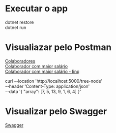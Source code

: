# Executar o app
dotnet restore  
dotnet run

# Visualiazar pelo Postman
[Colaboradores](http://localhost:5000/colaboradores)  
[Colaborador com maior salário](http://localhost:5000/colaboradores-maior-salario)  
[Colaborador com maior salário - linq](http://localhost:5000/colaboradores-maior-salario-linq)  

curl --location 'http://localhost:5000/tree-node' \
--header 'Content-Type: application/json' \
--data '{
    "array": [7, 5, 13, 9, 1, 6, 4]
}'

# Visualizar pelo Swagger
[Swagger](http://localhost:5000/swagger/index.html)
